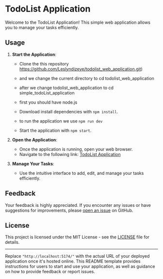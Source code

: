 # TodoList Application

Welcome to the TodoList Application! This simple web application allows you to manage your tasks efficiently.

## Usage

1. **Start the Application**: 
   - Clone the this repository https://github.com/Leslyndizeye/todolist_web_application.git)
   - and we change the current directory to cd todolist_web_application
   - after we change todolist_web_application to cd simple_todoList_application
   - first you should have node.js
   
   - Download install dependencies with `npm install`.
   - to run the application we use `npm run dev`
   - Start the application with `npm start`.
   
2. **Open the Application**:
   - Once the application is running, open your web browser.
   - Navigate to the following link: [TodoList Application](http://localhost:5174/)
   
3. **Manage Your Tasks**:
   - Use the intuitive interface to add, edit, and manage your tasks efficiently.
   
## Feedback
Your feedback is highly appreciated. If you encounter any issues or have suggestions for improvements, please [open an issue](https://github.com/your-username/todoList-application/issues) on GitHub.

## License
This project is licensed under the MIT License - see the [LICENSE](LICENSE) file for details.

---

Replace `"http://localhost:5174/"` with the actual URL of your deployed application once it's hosted online. This README template provides instructions for users to start and use your application, as well as guidance on how to provide feedback or report issues.
